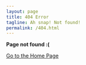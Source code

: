 ```yaml
---
layout: page
title: 404 Error
tagline: Ah snap! Not found!
permalink: /404.html
---
```


<p><strong>Page not found :(</strong></p>

[Go to the Home Page](./)
